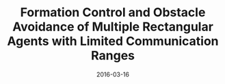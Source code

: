 ---
title: "Formation Control and Obstacle Avoidance of Multiple Rectangular Agents with Limited Communication Ranges"
collection: publications
date: 2016-03-16
venue: 'IEEE Transactions on Control of Network Systems'
paperurl: 'http://ara.cse.unr.edu/wp-content/uploads/2014/12/IEEE_Trans-on-CNS-2016.pdf'
---